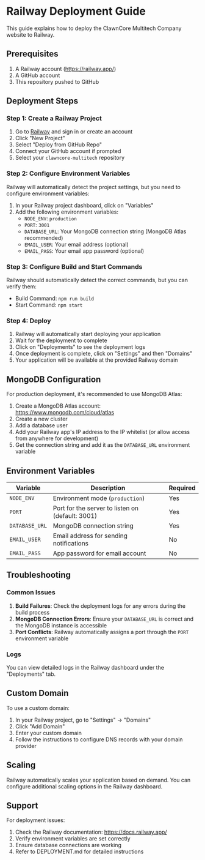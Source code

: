 # Railway Deployment Guide

This guide explains how to deploy the ClawnCore Multitech Company website to Railway.

## Prerequisites

1. A Railway account (https://railway.app/)
2. A GitHub account
3. This repository pushed to GitHub

## Deployment Steps

### Step 1: Create a Railway Project

1. Go to [Railway](https://railway.app/) and sign in or create an account
2. Click "New Project"
3. Select "Deploy from GitHub Repo"
4. Connect your GitHub account if prompted
5. Select your `clawncore-multitech` repository

### Step 2: Configure Environment Variables

Railway will automatically detect the project settings, but you need to configure environment variables:

1. In your Railway project dashboard, click on "Variables"
2. Add the following environment variables:
   - `NODE_ENV`: `production`
   - `PORT`: `3001`
   - `DATABASE_URL`: Your MongoDB connection string (MongoDB Atlas recommended)
   - `EMAIL_USER`: Your email address (optional)
   - `EMAIL_PASS`: Your email app password (optional)

### Step 3: Configure Build and Start Commands

Railway should automatically detect the correct commands, but you can verify them:

- Build Command: `npm run build`
- Start Command: `npm start`

### Step 4: Deploy

1. Railway will automatically start deploying your application
2. Wait for the deployment to complete
3. Click on "Deployments" to see the deployment logs
4. Once deployment is complete, click on "Settings" and then "Domains"
5. Your application will be available at the provided Railway domain

## MongoDB Configuration

For production deployment, it's recommended to use MongoDB Atlas:

1. Create a MongoDB Atlas account: https://www.mongodb.com/cloud/atlas
2. Create a new cluster
3. Add a database user
4. Add your Railway app's IP address to the IP whitelist (or allow access from anywhere for development)
5. Get the connection string and add it as the `DATABASE_URL` environment variable

## Environment Variables

| Variable | Description | Required |
|----------|-------------|----------|
| `NODE_ENV` | Environment mode (`production`) | Yes |
| `PORT` | Port for the server to listen on (default: 3001) | Yes |
| `DATABASE_URL` | MongoDB connection string | Yes |
| `EMAIL_USER` | Email address for sending notifications | No |
| `EMAIL_PASS` | App password for email account | No |

## Troubleshooting

### Common Issues

1. **Build Failures**: Check the deployment logs for any errors during the build process
2. **MongoDB Connection Errors**: Ensure your `DATABASE_URL` is correct and the MongoDB instance is accessible
3. **Port Conflicts**: Railway automatically assigns a port through the `PORT` environment variable

### Logs

You can view detailed logs in the Railway dashboard under the "Deployments" tab.

## Custom Domain

To use a custom domain:

1. In your Railway project, go to "Settings" → "Domains"
2. Click "Add Domain"
3. Enter your custom domain
4. Follow the instructions to configure DNS records with your domain provider

## Scaling

Railway automatically scales your application based on demand. You can configure additional scaling options in the Railway dashboard.

## Support

For deployment issues:
1. Check the Railway documentation: https://docs.railway.app/
2. Verify environment variables are set correctly
3. Ensure database connections are working
4. Refer to DEPLOYMENT.md for detailed instructions